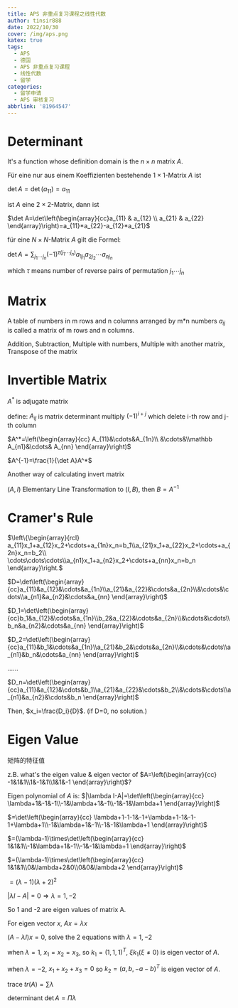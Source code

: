 ```yaml
---
title: APS 非重点复习课程之线性代数
author: tinsir888
date: 2022/10/30
cover: /img/aps.png
katex: true
tags:
  - APS
  - 德国
  - APS 非重点复习课程
  - 线性代数
  - 留学
categories:
  - 留学申请
  - APS 审核复习
abbrlink: '81964547'
---
```


# Determinant

It's a function whose definition domain is the $n\times n$ matrix $A$.

Für eine nur aus einem Koeffizienten bestehende $1\times1$-Matrix $A$ ist

$\det A=\det(a_{11})=a_{11}$

ist $A$ eine $2\times 2$-Matrix, dann ist

$\det A=\det\left(\begin{array}{cc}a_{11} & a_{12} \\ a_{21} & a_{22} \end{array}\right)=a_{11}*a_{22}-a_{12}*a_{21}$

für eine $N\times N$-Matrix $A$ gilt die Formel:

$\det A=\sum_{j_1\cdots j_n}(-1)^{\tau(j_1\cdots j_n)}a_{1j_1}a_{2j_2}\cdots a_{nj_n}$

which $\tau$ means number of reverse pairs of permutation $j_1\cdots j_n$

# Matrix

A table of numbers in m rows and n columns arranged by m*n numbers $a_{ij}$ is called a matrix of m rows and n columns.

Addition, Subtraction, Multiple with numbers, Multiple with another matrix, Transpose of the matrix

# Invertible Matrix

$A^*$ is adjugate matrix

define: $A_{ij}$ is matrix determinant multiply $(-1)^{i+j}$ which delete i-th row and j-th column

$A^*=\left(\begin{array}{cc} A_{11}&\cdots&A_{1n}\\ &\cdots&\\mathbb A_{n1}&\cdots& A_{nn} \end{array}\right)$

$A^{-1}=\frac{1}{\det A}A^*$

Another way of calculating invert matrix

$(A,I)$ Elementary Line Transformation to $(I,B)$, then $B=A^{-1}$

# Cramer's Rule

$\left\{\begin{array}{rcl} a_{11}x_1+a_{12}x_2+\cdots+a_{1n}x_n=b_1\\a_{21}x_1+a_{22}x_2+\cdots+a_{2n}x_n=b_2\\ \cdots\cdots\cdots\\a_{n1}x_1+a_{n2}x_2+\cdots+a_{nn}x_n=b_n \end{array}\right.$

$D=\det\left(\begin{array}{cc}a_{11}&a_{12}&\cdots&a_{1n}\\a_{21}&a_{22}&\cdots&a_{2n}\\&\cdots&\cdots\\a_{n1}&a_{n2}&\cdots&a_{nn} \end{array}\right)$

$D_1=\det\left(\begin{array}{cc}b_1&a_{12}&\cdots&a_{1n}\\b_2&a_{22}&\cdots&a_{2n}\\&\cdots&\cdots\\b_n&a_{n2}&\cdots&a_{nn} \end{array}\right)$

$D_2=\det\left(\begin{array}{cc}a_{11}&b_1&\cdots&a_{1n}\\a_{21}&b_2&\cdots&a_{2n}\\&\cdots&\cdots\\a_{n1}&b_n&\cdots&a_{nn} \end{array}\right)$

......

$D_n=\det\left(\begin{array}{cc}a_{11}&a_{12}&\cdots&b_1\\a_{21}&a_{22}&\cdots&b_2\\&\cdots&\cdots\\a_{n1}&a_{n2}&\cdots&b_n \end{array}\right)$

Then, $x_i=\frac{D_i}{D}$. (if D=0, no solution.)

# Eigen Value

矩阵的特征值

z.B. what's the eigen value & eigen vector of $A=\left(\begin{array}{cc} -1&1&1\\1&-1&1\\1&1&-1 \end{array}\right)$?

Eigen polynomial of $A$ is: $|\lambda I-A|=\det\left(\begin{array}{cc} \lambda+1&-1&-1\\-1&\lambda+1&-1\\-1&-1&\lambda+1 \end{array}\right)$

$=\det\left(\begin{array}{cc} \lambda+1-1-1&-1+\lambda+1-1&-1-1+\lambda+1\\-1&\lambda+1&-1\\-1&-1&\lambda+1 \end{array}\right)$

$=(\lambda-1)\times\det\left(\begin{array}{cc} 1&1&1\\-1&\lambda+1&-1\\-1&-1&\lambda+1 \end{array}\right)$

$=(\lambda-1)\times\det\left(\begin{array}{cc} 1&1&1\\0&\lambda+2&0\\0&0&\lambda+2 \end{array}\right)$

$=(\lambda-1)(\lambda+2)^2$

$|\lambda I-A|=0\Rightarrow\lambda=1,-2$

So 1 and -2 are eigen values of matrix A.

For eigen vector $x$, $Ax=\lambda x$

$(A-\lambda I)x=0$, solve the 2 equations with $\lambda=1,-2$

when $\lambda=1$, $x_1=x_2=x_3$, so $k_1=(1,1,1)^T$, $\xi k_1(\xi\neq0)$ is eigen vector of $A$.

when $\lambda=-2$, $x_1+x_2+x_3=0$ so $k_2=(a,b,-a-b)^T$ is eigen vector of $A$.

trace $tr(A)=\sum\lambda$

determinant $\det A=\Pi\lambda$